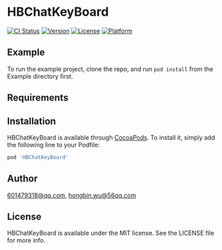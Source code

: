 # HBChatKeyBoard

[![CI Status](https://img.shields.io/travis/601479318@qq.com/HBChatKeyBoard.svg?style=flat)](https://travis-ci.org/601479318@qq.com/HBChatKeyBoard)
[![Version](https://img.shields.io/cocoapods/v/HBChatKeyBoard.svg?style=flat)](https://cocoapods.org/pods/HBChatKeyBoard)
[![License](https://img.shields.io/cocoapods/l/HBChatKeyBoard.svg?style=flat)](https://cocoapods.org/pods/HBChatKeyBoard)
[![Platform](https://img.shields.io/cocoapods/p/HBChatKeyBoard.svg?style=flat)](https://cocoapods.org/pods/HBChatKeyBoard)

## Example

To run the example project, clone the repo, and run `pod install` from the Example directory first.

## Requirements

## Installation

HBChatKeyBoard is available through [CocoaPods](https://cocoapods.org). To install
it, simply add the following line to your Podfile:

```ruby
pod 'HBChatKeyBoard'
```

## Author

601479318@qq.com, hongbin.wu@56qq.com

## License

HBChatKeyBoard is available under the MIT license. See the LICENSE file for more info.
